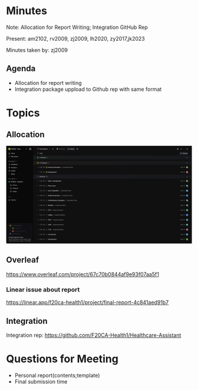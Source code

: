 # Minutes

Note: Allocation for Report Writing; Integration GitHub Rep 

Present: am2102, rv2009, zj2009, lh2020, zy2017,jk2023

Minutes taken by: zj2009

## Agenda

- Allocation for report writing
- Integration package uppload to Github rep with same format

# Topics

## Allocation

![assign](assign.jpg)


## Overleaf 

https://www.overleaf.com/project/67c70b0844af9e93f07aa5f1 

### Linear issue about report

https://linear.app/f20ca-health1/project/final-report-4c841aed91b7 

## Integration

Integration rep: https://github.com/F20CA-Health1/Healthcare-Assistant



# Questions for Meeting

- Personal report(contents;template)
- Final submission time
  

